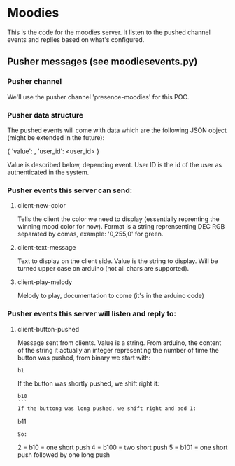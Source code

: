 # Moodies

This is the code for the moodies server. It listen to the pushed channel events and replies based on what's configured.

## Pusher messages (see moodiesevents.py)

### Pusher channel

We'll use the pusher channel 'presence-moodies' for this POC.

### Pusher data structure

The pushed events will come with data which are the following JSON object (might be extended in the future):

  {
    'value': <value>
    , 'user_id': <user_id>
  }

Value is described below, depending event.
User ID is the id of the user as authenticated in the system.

### Pusher events this server can send:

1. client-new-color

   Tells the client the color we need to display (essentially reprenting the winning mood color for now).
   Format is a string reprensenting DEC RGB separated by comas, example: '0,255,0' for green.

2. client-text-message

   Text to display on the client side.
   Value is the string to display. Will be turned upper case on arduino (not all chars are supported).

3. client-play-melody

   Melody to play, documentation to come (it's in the arduino code)

### Pusher events this server will listen and reply to:

1. client-button-pushed

   Message sent from clients. Value is a string.
   From arduino, the content of the string it actually an integer representing the number of time the button was pushed, from    binary we start with:
   ```
   b1
   ```
   If the button was shortly pushed, we shift right it:
   ````
   b10
   ```
   If the buttong was long pushed, we shift right and add 1:
   ````
   b11
   ```
   So:
   ```
   2 = b10 = one short push
   4 = b100 = two short push
   5 = b101 = one short push followed by one long push
   ```
